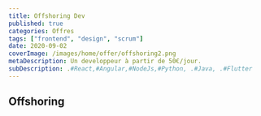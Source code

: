 ```yaml
---
title: Offshoring Dev                
published: true
categories: Offres
tags: ["frontend", "design", "scrum"]
date: 2020-09-02
coverImage: /images/home/offer/offshoring2.png
metaDescription: Un developpeur à partir de 50€/jour.
subDescription: .#React,#Angular,#NodeJs,#Python, .#Java, .#Flutter
---
```

 
## Offshoring
